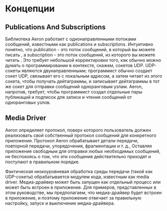 # Концепции
## Publications And Subscriptions
Библиотека Aeron работает с однонаправленными потоками сообщений, известными как publications и subscriptions. Интуитивно понятно, что publication - это поток сообщений, в который вы можете писать , а subscription - это поток сообщений, из которого вы можете читать . Это требует небольшой корректировки того, как обычно можно думать о программировании в контексте, скажем, сокетов UDP. UDP-сокеты являются двунаправленными; программист обычно создает сокет UDP, связывает его с локальным адресом, а затем читает из этого сокета, чтобы получать дейтаграммы, и записывает дейтаграммы в тот же сокет для отправки сообщений одноранговым узлам. Aeron, напротив, требует, чтобы программист создал отдельные пары публикаций и подписок для записи и чтения сообщений от одноранговых узлов.

## Media Driver
Aeron определяет протокол, поверх которого пользователь должен реализовать свой собственный протокол сообщений для конкретного приложения. Протокол Aeron обрабатывает детали передачи, повторной передачи, упорядочения, фрагментации и т. д., Оставляя приложение свободным для отправки любых необходимых сообщений, не беспокоясь о том, что эти сообщения действительно приходят и поступают в правильном порядке.

Фактическая низкоуровневая обработка среды передачи (такой как UDP-сокеты) обрабатывается модулем кода, известным как media driver. Медиа-драйвер может быть запущен как отдельный процесс или может быть встроен в приложение. Для примеров, представленных в этом руководстве, мы предполагаем, что медиа-драйвер будет встроен в приложение, и поэтому приложение отвечает за правильную настройку, запуск и выключение медиа-драйвера.